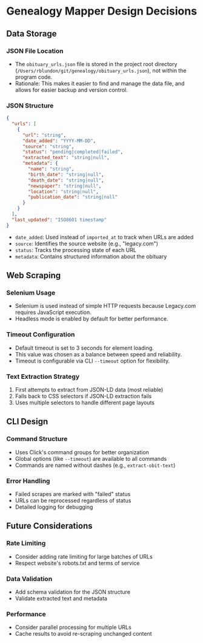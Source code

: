 # Genealogy Mapper Design Decisions

## Data Storage

### JSON File Location
- The `obituary_urls.json` file is stored in the project root directory (`/Users/rblundon/git/genealogy/obituary_urls.json`), not within the program code.
- Rationale: This makes it easier to find and manage the data file, and allows for easier backup and version control.

### JSON Structure
```json
{
  "urls": [
    {
      "url": "string",
      "date_added": "YYYY-MM-DD",
      "source": "string",
      "status": "pending|completed|failed",
      "extracted_text": "string|null",
      "metadata": {
        "name": "string",
        "birth_date": "string|null",
        "death_date": "string|null",
        "newspaper": "string|null",
        "location": "string|null",
        "publication_date": "string|null"
      }
    }
  ],
  "last_updated": "ISO8601 timestamp"
}
```
- `date_added`: Used instead of `imported_at` to track when URLs are added
- `source`: Identifies the source website (e.g., "legacy.com")
- `status`: Tracks the processing state of each URL
- `metadata`: Contains structured information about the obituary

## Web Scraping

### Selenium Usage
- Selenium is used instead of simple HTTP requests because Legacy.com requires JavaScript execution.
- Headless mode is enabled by default for better performance.

### Timeout Configuration
- Default timeout is set to 3 seconds for element loading.
- This value was chosen as a balance between speed and reliability.
- Timeout is configurable via CLI `--timeout` option for flexibility.

### Text Extraction Strategy
1. First attempts to extract from JSON-LD data (most reliable)
2. Falls back to CSS selectors if JSON-LD extraction fails
3. Uses multiple selectors to handle different page layouts

## CLI Design

### Command Structure
- Uses Click's command groups for better organization
- Global options (like `--timeout`) are available to all commands
- Commands are named without dashes (e.g., `extract-obit-text`)

### Error Handling
- Failed scrapes are marked with "failed" status
- URLs can be reprocessed regardless of status
- Detailed logging for debugging

## Future Considerations

### Rate Limiting
- Consider adding rate limiting for large batches of URLs
- Respect website's robots.txt and terms of service

### Data Validation
- Add schema validation for the JSON structure
- Validate extracted text and metadata

### Performance
- Consider parallel processing for multiple URLs
- Cache results to avoid re-scraping unchanged content 